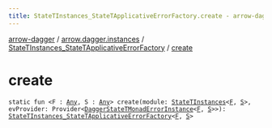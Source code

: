 ```yaml
---
title: StateTInstances_StateTApplicativeErrorFactory.create - arrow-dagger
---
```


[arrow-dagger](../../index.html) / [arrow.dagger.instances](../index.html) / [StateTInstances_StateTApplicativeErrorFactory](index.html) / [create](./create.html)

# create

`static fun <F : `[`Any`](https://kotlinlang.org/api/latest/jvm/stdlib/kotlin/-any/index.html)`, S : `[`Any`](https://kotlinlang.org/api/latest/jvm/stdlib/kotlin/-any/index.html)`> create(module: `[`StateTInstances`](../-state-t-instances/index.html)`<`[`F`](create.html#F)`, `[`S`](create.html#S)`>, evProvider: Provider<`[`DaggerStateTMonadErrorInstance`](../-dagger-state-t-monad-error-instance/index.html)`<`[`F`](create.html#F)`, `[`S`](create.html#S)`>>): `[`StateTInstances_StateTApplicativeErrorFactory`](index.html)`<`[`F`](create.html#F)`, `[`S`](create.html#S)`>`